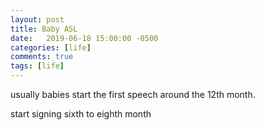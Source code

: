 ```yaml
---
layout: post
title: Baby ASL
date:   2019-06-18 15:00:00 -0500
categories: [life]
comments: true
tags: [life]
---
```




usually babies start the first speech around the 12th month.

start signing sixth to eighth month
